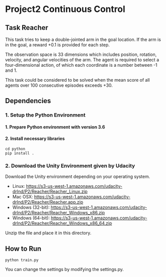 # Project2 Continuous Control

## Task Reacher
This task tries to keep a double-jointed arm in the goal location. If the arm is in the goal, a reward +0.1 is provided for each step.

The observation space is 33 dimensions which includes position, rotation, velocity, and angular velocities of the arm. The agent is required to select a four-dimensional action, of which each coordinate is a number between -1 and 1.

This task could be considered to be solved when the mean score of all agents over 100 consecutive episodes exceeds +30.

## Dependencies
### 1. Setup the Python Environment
#### 1. Prepare Python environment with version 3.6
#### 2. Install necessary libraries
```
cd python
pip install .
```

### 2. Download the Unity Environment given by Udacity
Download the Unity environment depending on your operating system.
- Linux: https://s3-us-west-1.amazonaws.com/udacity-drlnd/P2/Reacher/Reacher_Linux.zip
- Mac OSX: https://s3-us-west-1.amazonaws.com/udacity-drlnd/P2/Reacher/Reacher.app.zip
- Windows (32-bit): https://s3-us-west-1.amazonaws.com/udacity-drlnd/P2/Reacher/Reacher_Windows_x86.zip
- Windows (64-bit): https://s3-us-west-1.amazonaws.com/udacity-drlnd/P2/Reacher/Reacher_Windows_x86_64.zip

Unzip the file and place it in this directory.

## How to Run
```
python train.py
```
You can change the settings by modifying the settings.py.
